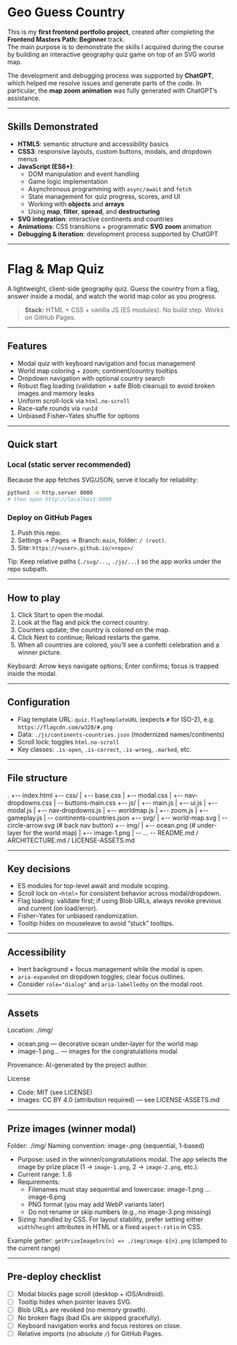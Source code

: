 # Geo Guess Country

This is my **first frontend portfolio project**, created after completing the **Frontend Masters Path: Beginner** track.  
The main purpose is to demonstrate the skills I acquired during the course by building an interactive geography quiz game on top of an SVG world map.  

The development and debugging process was supported by **ChatGPT**, which helped me resolve issues and generate parts of the code. In particular, the **map zoom animation** was fully generated with ChatGPT’s assistance.  

---

## Skills Demonstrated  

- **HTML5**: semantic structure and accessibility basics  
- **CSS3**: responsive layouts, custom buttons, modals, and dropdown menus  
- **JavaScript (ES6+)**:  
  - DOM manipulation and event handling  
  - Game logic implementation  
  - Asynchronous programming with `async/await` and `fetch`  
  - State management for quiz progress, scores, and UI  
  - Working with **objects** and **arrays**  
  - Using **map**, **filter**, **spread**, and **destructuring**  
- **SVG integration**: interactive continents and countries  
- **Animations**: CSS transitions + programmatic **SVG zoom** animation  
- **Debugging & iteration**: development process supported by ChatGPT  

---

# Flag & Map Quiz

A lightweight, client-side geography quiz. Guess the country from a flag, answer inside a modal, and watch the world map color as you progress.

> **Stack:** HTML + CSS + vanilla JS (ES modules). No build step. Works on GitHub Pages.

---

## Features

- Modal quiz with keyboard navigation and focus management
- World map coloring + zoom; continent/country tooltips
- Dropdown navigation with optional country search
- Robust flag loading (validation + safe Blob cleanup) to avoid broken images and memory leaks
- Uniform scroll-lock via `html.no-scroll`
- Race-safe rounds via `runId`
- Unbiased Fisher–Yates shuffle for options

---

## Quick start

### Local (static server recommended)
Because the app fetches SVG/JSON, serve it locally for reliability:
```bash
python3 -m http.server 8000
# then open http://localhost:8000
```

### Deploy on GitHub Pages
1. Push this repo.
2. Settings → Pages → Branch: `main`, folder: `/ (root)`.
3. Site: `https://<user>.github.io/<repo>/`

Tip: Keep relative paths (`./svg/...`, `./js/...`) so the app works under the repo subpath.

---

## How to play

1. Click Start to open the modal.
2. Look at the flag and pick the correct country.
3. Counters update; the country is colored on the map.
4. Click Next to continue; Reload restarts the game.
5. When all countries are colored, you’ll see a confetti celebration and a winner picture.

Keyboard: Arrow keys navigate options; Enter confirms; focus is trapped inside the modal.

---

## Configuration

- Flag template URL: `quiz.flagTemplateURL` (expects `#` for ISO-2), e.g. `https://flagcdn.com/w320/#.png`
- Data: `./js/continents-countries.json` (modernized names/continents)
- Scroll lock: toggles `html.no-scroll`
- Key classes: `.is-open`, `.is-correct`, `.is-wrong`, `.marked`, etc.

---

## File structure

.
+-- index.html
+-- css/
|   +-- base.css
|   +-- modal.css
|   +-- nav-dropdowns.css
|   \-- buttons-main.css
+-- js/
|   +-- main.js
|   +-- ui.js
|   +-- modal.js
|   +-- nav-dropdowns.js
|   +-- worldmap.js
|   +-- zoom.js
|   +-- gameplay.js
|   \-- continents-countries.json
+-- svg/
|   +-- world-map.svg
|   \-- circle-arrow.svg  (# back nav button)
+-- img/
|   +-- ocean.png         (# under-layer for the world map)
|   +-- image-1.png
|   \-- ...
\-- README.md / ARCHITECTURE.md / LICENSE-ASSETS.md

---

## Key decisions

- ES modules for top-level await and module scoping.
- Scroll lock on `<html>` for consistent behavior across modal/dropdown.
- Flag loading: validate first; if using Blob URLs, always revoke previous and current (on load/error).
- Fisher–Yates for unbiased randomization.
- Tooltip hides on mouseleave to avoid “stuck” tooltips.

---

## Accessibility

- Inert background + focus management while the modal is open.
- `aria-expanded` on dropdown toggles; clear focus outlines.
- Consider `role="dialog"` and `aria-labelledby` on the modal root.

---

## Assets

Location: ./img/

- ocean.png — decorative ocean under-layer for the world map
- image-1.png... — images for the congratulations modal

Provenance: AI-generated by the project author.

License
- Code: MIT (see LICENSE)
- Images: CC BY 4.0 (attribution required) — see LICENSE-ASSETS.md

---

## Prize images (winner modal)

Folder: ./img/
Naming convention: image-<n>.png  (sequential, 1-based)

- Purpose: used in the winner/congratulations modal. The app selects the image
  by prize place (1 → `image-1.png`, 2 → `image-2.png`, etc.).
- Current range: 1..6
- Requirements:
  - Filenames must stay sequential and lowercase: image-1.png … image-6.png
  - PNG format (you may add WebP variants later)
  - Do not rename or skip numbers (e.g., no image-3.png missing)
- Sizing: handled by CSS. For layout stability, prefer setting either
  `width`/`height` attributes in HTML or a fixed `aspect-ratio` in CSS.

Example getter:
`getPrizeImageSrc(n) => ./img/image-${n}.png` (clamped to the current range)

---

## Pre-deploy checklist

- [ ] Modal blocks page scroll (desktop + iOS/Android).
- [ ] Tooltip hides when pointer leaves SVG.
- [ ] Blob URLs are revoked (no memory growth).
- [ ] No broken flags (bad IDs are skipped gracefully).
- [ ] Keyboard navigation works and focus restores on close.
- [ ] Relative imports (no absolute `/`) for GitHub Pages.
